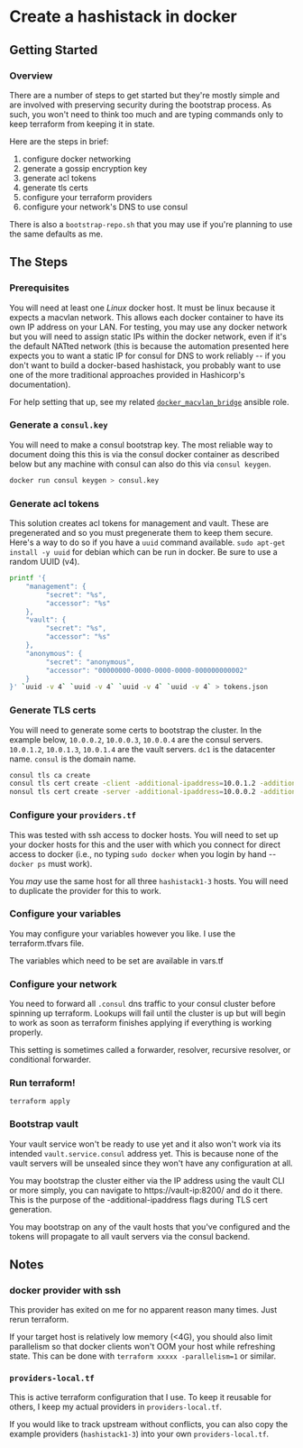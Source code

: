 # Create a hashistack in docker

## Getting Started

### Overview

There are a number of steps to get started but they're mostly simple and are
involved with preserving security during the bootstrap process.  As such, you
won't need to think too much and are typing commands only to keep terraform
from keeping it in state.

Here are the steps in brief:

1) configure docker networking
2) generate a gossip encryption key
3) generate acl tokens
4) generate tls certs
5) configure your terraform providers
6) configure your network's DNS to use consul

There is also a `bootstrap-repo.sh` that you may use if you're planning to
use the same defaults as me.

## The Steps

### Prerequisites

You will need at least one _Linux_ docker host.  It must be linux because it
expects a macvlan network.  This allows each docker container to have its own
IP address on your LAN.  For testing, you may use any docker network but you
will need to assign static IPs within the docker network, even if it's the
default NATted network (this is because the automation presented here expects
you to want a static IP for consul for DNS to work reliably -- if you don't
want to build a docker-based hashistack, you probably want to use one of the
more traditional approaches provided in Hashicorp's documentation).

For help setting that up, see my related [`docker_macvlan_bridge`][1] ansible role.

### Generate a `consul.key`

You will need to make a consul bootstrap key.  The most reliable way to
document doing this this is via the consul docker container as described below
but any machine with consul can also do this via `consul keygen`.

```bash
docker run consul keygen > consul.key
```

### Generate acl tokens

This solution creates acl tokens for management and vault.  These are pregenerated
and so you must pregenerate them to keep them secure.  Here's a way to do so if
you have a `uuid` command available.  `sudo apt-get install -y uuid` for debian
which can be run in docker.  Be sure to use a random UUID (v4).

```bash
printf '{
    "management": {
         "secret": "%s",
         "accessor": "%s"
    },
    "vault": {
         "secret": "%s",
         "accessor": "%s"
    },
    "anonymous": {
         "secret": "anonymous",
         "accessor": "00000000-0000-0000-0000-000000000002"
    }
}' `uuid -v 4` `uuid -v 4` `uuid -v 4` `uuid -v 4` > tokens.json
```

### Generate TLS certs

You will need to generate some certs to bootstrap the cluster.  In the example below,
`10.0.0.2`, `10.0.0.3`, `10.0.0.4` are the consul servers.
`10.0.1.2`, `10.0.1.3`, `10.0.1.4` are the vault servers.
`dc1` is the datacenter name.
`consul` is the domain name.

```bash
consul tls ca create
consul tls cert create -client -additional-ipaddress=10.0.1.2 -additional-ipaddress=10.0.1.3 -additional-ipaddress=10.0.1.4 -additional-dnsname=vault.service.consul
nonsul tls cert create -server -additional-ipaddress=10.0.0.2 -additional-ipaddress=10.0.0.3 -additional-ipaddress=10.0.0.4 -additional-dnsname=consul.service.consul
```

### Configure your `providers.tf`

This was tested with ssh access to docker hosts.  You will need to set up your
docker hosts for this and the user with which you connect for direct access to
docker (i.e., no typing `sudo docker` when you login by hand -- `docker ps`
must work).

You _may_ use the same host for all three `hashistack1-3` hosts.  You will need
to duplicate the provider for this to work.

### Configure your variables

You may configure your variables however you like.  I use the terraform.tfvars
file.

The variables which need to be set are available in vars.tf

### Configure your network

You need to forward all `.consul` dns traffic to your consul cluster before
spinning up terraform.  Lookups will fail until the cluster is up but will
begin to work as soon as terraform finishes applying if everything is working
properly.

This setting is sometimes called a forwarder, resolver, recursive resolver,
or conditional forwarder.

### Run terraform!

```terraform apply```

### Bootstrap vault

Your vault service won't be ready to use yet and it also won't work via its
intended `vault.service.consul` address yet.  This is because none of the vault
servers will be unsealed since they won't have any configuration at all.

You may bootstrap the cluster either via the IP address using the vault CLI or
more simply, you can navigate to https://vault-ip:8200/ and do it there.  This
is the purpose of the -additional-ipaddress flags during TLS cert generation.

You may bootstrap on any of the vault hosts that you've configured and the
tokens will propagate to all vault servers via the consul backend.

## Notes

### docker provider with ssh

This provider has exited on me for no apparent reason many times.  Just rerun terraform.

If your target host is relatively low memory (<4G), you should also limit parallelism
so that docker clients won't OOM your host while refreshing state.  This can be done
with `terraform xxxxx -parallelism=1` or similar.

### `providers-local.tf`

This is active terraform configuration that I use.  To keep it reusable for others, I
keep my actual providers in `providers-local.tf`.  

If you would like to track upstream without conflicts, you can also copy the example
providers (`hashistack1-3`) into your own `providers-local.tf`.


[1]: https://github.com/jamesandariese/ansible-docker-macvlan-trunk
